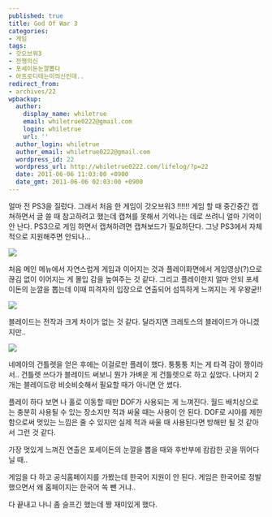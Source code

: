 ```yaml
---
published: true
title: God Of War 3
categories:
- 게임
tags:
- 갓오브워3
- 전쟁의신
- 포세이돈눈깔뽑다
- 아프로디테는미의신인데..
redirect_from:
- archives/22
wpbackup:
  author:
    display_name: whiletrue
    email: whiletrue0222@gmail.com
    login: whiletrue
    url: ''
  author_login: whiletrue
  author_email: whiletrue0222@gmail.com
  wordpress_id: 22
  wordpress_url: http://whiletrue0222.com/lifelog/?p=22
  date: 2011-06-06 11:03:00 +0900
  date_gmt: 2011-06-06 02:03:00 +0900
---
```


얼마 전 PS3을 질렀다.
그래서 처음 한 게임이 갓오브워3 !!!!!!
게임 할 때 중간중간 캡쳐하면서 글 쓸 때 참고하려고 했는데 캡쳐를 못해서 기억나는 데로 쓰려니 얼마 기억이 안 난다.
PS3으로 게임 하면서 캡쳐하려면 캡쳐보드가 필요하단다. 그냥 PS3에서 자체적으로 지원해주면 안되나...

![](http://lh3.ggpht.com/-roN3t_E4P4s/TwCDahC8BuI/AAAAAAAACKY/sseSK_Sax0Y/s800/e0070413_4dec278c5b585.jpg)

처음 메인 메뉴에서 자연스럽게 게임과 이어지는 것과 플레이화면에서 게임영상(?)으로 끊김 없이 이어지는 게 몰입 감을 높여주는 것 같다.
그리고 플레이한지 얼마 안되 포세이돈의 눈깔을 뽑는데 이때 피격자의 입장으로 연출되어 섬뜩하게 느껴지는 게
우왕굳!!

![](http://lh4.ggpht.com/-R1JZ6slQQ54/TwCDaY9u-YI/AAAAAAAACKU/aeRxEWW55KI/s800/e0070413_4dec2c559a2e6.jpg)

블레이드는 전작과 크게 차이가 없는 것 같다.
달라지면 크레토스의 블레이드가 아니겠지만..

![](http://lh4.ggpht.com/-KKmIXfeLV5o/TwCDbHDfYvI/AAAAAAAACKg/FOCiKrp5vTw/s800/e0070413_4dec318599c3a.jpg)

네메아의 건틀렛을 얻은 후에는 이걸로만 플레이 했다.
퉁퉁퉁 치는 게 타격 감이 짱이라서..
건틀렛 쓰다가 블레이드 써보니 뭔가 가벼운 게 건틀렛으로 하고 싶었다.
나머지 2개는 블레이드랑 비슷비슷해서 필요할 때가 아니면 안 썼다.

플레이 하다 보면 나 홀로 이동할 때만 DOF가 사용되는 게 느껴진다.
월드 배치상으로는 충분히 사용될 수 있는 장소지만 적과 싸울 때는 사용이 안 된다.
DOF로 시야를 제한함으로써 멋있는 느낌은 줄 수 있지만 실제 적과 싸울 때 사용된다면 방해만 될 것 같아서 그런 것 같다.

가장 멋있게 느껴진 연출은 포세이돈의 눈깔을 뽑을 때와 후반부에 캄캄한 곳을 뛰어다닐 때..

게임을 다 하고 공식홈페이지를 가봤는데 한국어 지원이 안 된다.
게임은 한국어로 정발했으면서 왜 홈페이지는 한국어 쏙 뺀 거냐..

다 끝내고 나니 좀 슬프긴 했는데 짱 재미있게 했다.
